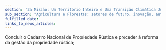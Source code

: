 ```yaml
---
section: '3a Missão: Um Território Inteiro e Uma Transição Climática Justa'
sub_section: "Agricultura e Florestas: setores de futuro, inovação, autonomia e investimento"
fulfilled_date:
links_to_news_articles:
---
```


Concluir o Cadastro Nacional de Propriedade Rústica e proceder à reforma da gestão da propriedade rústica;